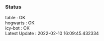 ### Status


table : OK  
hogwarts : OK  
icy-bot : OK  
Latest Update : 2022-02-10 16:09:45.432334
